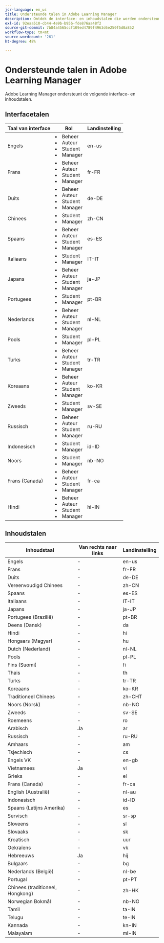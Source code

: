 ```yaml
---
jcr-language: en_us
title: Ondersteunde talen in Adobe Learning Manager
description: Ontdek de interface- en inhoudstalen die worden ondersteund in Adobe Learning Manager (ALM)
exl-id: 92eaa510-cb44-4e9b-b956-fde876aa48f2
source-git-commit: 7b84a4565ccf109ed4789f4963d6e250f5d0a852
workflow-type: tm+mt
source-wordcount: '261'
ht-degree: 48%

---
```


# Ondersteunde talen in Adobe Learning Manager

Adobe Learning Manager ondersteunt de volgende interface- en inhoudstalen.

## Interfacetalen

| Taal van interface | Rol | Landinstelling |
|---|---|---|
| Engels | <li>Beheer</li><li>Auteur</li><li>Student</li><li>Manager</li> | en-us |
| Frans | <li>Beheer</li><li>Auteur</li><li>Student</li><li>Manager</li> | fr-FR |
| Duits | <li>Beheer</li><li>Auteur</li><li>Student</li><li>Manager</li> | de-DE |
| Chinees | <li>Student</li><li>Manager</li> | zh-CN |
| Spaans | <li>Beheer</li><li>Auteur</li><li>Student</li><li>Manager</li> | es-ES |
| Italiaans | <li>Student</li><li>Manager</li> | IT-IT |
| Japans | <li>Beheer</li><li>Auteur</li><li>Student</li><li>Manager</li> | ja-JP |
| Portugees | <li>Student</li><li>Manager</li> | pt-BR |
| Nederlands | <li>Beheer</li><li>Auteur</li><li>Student</li><li>Manager</li> | nl-NL |
| Pools | <li>Student</li><li>Manager</li> | pl-PL |
| Turks | <li>Beheer</li><li>Auteur</li><li>Student</li><li>Manager</li> | tr-TR |
| Koreaans | <li>Beheer</li><li>Auteur</li><li>Student</li><li>Manager</li> | ko-KR |
| Zweeds | <li>Student</li><li>Manager</li> | sv-SE |
| Russisch | <li>Beheer</li><li>Auteur</li><li>Student</li><li>Manager</li> | ru-RU |
| Indonesisch | <li>Student</li><li>Manager</li> | id-ID |
| Noors | <li>Student</li><li>Manager</li> | nb-NO |
| Frans (Canada) | <li>Beheer</li><li>Auteur</li><li>Student</li><li>Manager</li> | fr-ca |
| Hindi | <li>Beheer</li><li>Auteur</li><li>Student</li><li>Manager</li> | hi-IN |

## Inhoudstalen

| Inhoudstaal | Van rechts naar links | Landinstelling |
|---|---|---|
| Engels | - | en-us |
| Frans | - | fr-FR |
| Duits | - | de-DE |
| Vereenvoudigd Chinees | - | zh-CN |
| Spaans | - | es-ES |
| Italiaans | - | IT-IT |
| Japans | - | ja-JP |
| Portugees (Brazilië) | - | pt-BR |
| Deens (Dansk) | - | da |
| Hindi | - | hi |
| Hongaars (Magyar) | - | hu |
| Dutch (Nederland) | - | nl-NL |
| Pools | - | pl-PL |
| Fins (Suomi) | - | fi |
| Thais | - | th |
| Turks | - | tr-TR |
| Koreaans | - | ko-KR |
| Traditioneel Chinees | - | zh-CHT |
| Noors (Norsk) | - | nb-NO |
| Zweeds | - | sv-SE |
| Roemeens | - | ro |
| Arabisch | Ja | ar |
| Russisch | - | ru-RU |
| Amhaars | - | am |
| Tsjechisch | - | cs |
| Engels VK | - | en-gb |
| Vietnamees | Ja | vi |
| Grieks | - | el |
| Frans (Canada) | - | fr-ca |
| English (Australië) | - | nl-au |
| Indonesisch | - | id-ID |
| Spaans (Latijns Amerika) | - | es |
| Servisch | - | sr-sp |
| Sloveens | - | sl |
| Slovaaks | - | sk |
| Kroatisch | - | uur |
| Oekraïens | - | vk |
| Hebreeuws | Ja | hij |
| Bulgaars | - | bg |
| Nederlands (België) | - | nl-be |
| Portugal | - | pt-PT |
| Chinees (traditioneel, Hongkong) | - | zh-HK |
| Norwegian Bokmål | - | nb-NO |
| Tamil | - | ta-IN |
| Telugu | - | te-IN |
| Kannada | - | kn-IN |
| Malayalam | - | ml-IN |

